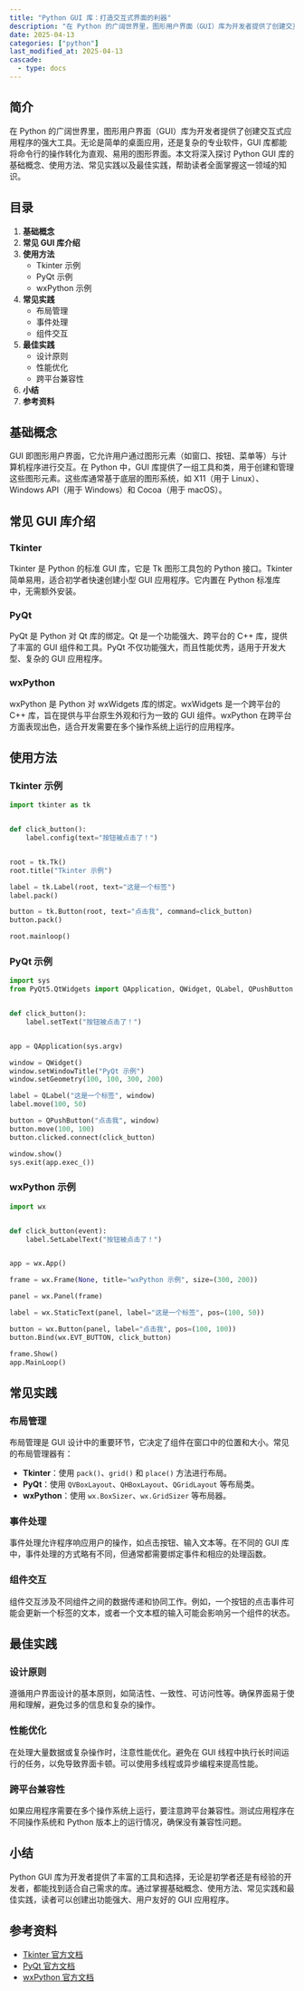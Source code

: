 ```yaml
---
title: "Python GUI 库：打造交互式界面的利器"
description: "在 Python 的广阔世界里，图形用户界面（GUI）库为开发者提供了创建交互式应用程序的强大工具。无论是简单的桌面应用，还是复杂的专业软件，GUI 库都能将命令行的操作转化为直观、易用的图形界面。本文将深入探讨 Python GUI 库的基础概念、使用方法、常见实践以及最佳实践，帮助读者全面掌握这一领域的知识。"
date: 2025-04-13
categories: ["python"]
last_modified_at: 2025-04-13
cascade:
  - type: docs
---
```



## 简介
在 Python 的广阔世界里，图形用户界面（GUI）库为开发者提供了创建交互式应用程序的强大工具。无论是简单的桌面应用，还是复杂的专业软件，GUI 库都能将命令行的操作转化为直观、易用的图形界面。本文将深入探讨 Python GUI 库的基础概念、使用方法、常见实践以及最佳实践，帮助读者全面掌握这一领域的知识。

<!-- more -->
## 目录
1. **基础概念**
2. **常见 GUI 库介绍**
3. **使用方法**
    - Tkinter 示例
    - PyQt 示例
    - wxPython 示例
4. **常见实践**
    - 布局管理
    - 事件处理
    - 组件交互
5. **最佳实践**
    - 设计原则
    - 性能优化
    - 跨平台兼容性
6. **小结**
7. **参考资料**

## 基础概念
GUI 即图形用户界面，它允许用户通过图形元素（如窗口、按钮、菜单等）与计算机程序进行交互。在 Python 中，GUI 库提供了一组工具和类，用于创建和管理这些图形元素。这些库通常基于底层的图形系统，如 X11（用于 Linux）、Windows API（用于 Windows）和 Cocoa（用于 macOS）。

## 常见 GUI 库介绍
### Tkinter
Tkinter 是 Python 的标准 GUI 库，它是 Tk 图形工具包的 Python 接口。Tkinter 简单易用，适合初学者快速创建小型 GUI 应用程序。它内置在 Python 标准库中，无需额外安装。

### PyQt
PyQt 是 Python 对 Qt 库的绑定。Qt 是一个功能强大、跨平台的 C++ 库，提供了丰富的 GUI 组件和工具。PyQt 不仅功能强大，而且性能优秀，适用于开发大型、复杂的 GUI 应用程序。

### wxPython
wxPython 是 Python 对 wxWidgets 库的绑定。wxWidgets 是一个跨平台的 C++ 库，旨在提供与平台原生外观和行为一致的 GUI 组件。wxPython 在跨平台方面表现出色，适合开发需要在多个操作系统上运行的应用程序。

## 使用方法
### Tkinter 示例
```python
import tkinter as tk


def click_button():
    label.config(text="按钮被点击了！")


root = tk.Tk()
root.title("Tkinter 示例")

label = tk.Label(root, text="这是一个标签")
label.pack()

button = tk.Button(root, text="点击我", command=click_button)
button.pack()

root.mainloop()
```
### PyQt 示例
```python
import sys
from PyQt5.QtWidgets import QApplication, QWidget, QLabel, QPushButton


def click_button():
    label.setText("按钮被点击了！")


app = QApplication(sys.argv)

window = QWidget()
window.setWindowTitle("PyQt 示例")
window.setGeometry(100, 100, 300, 200)

label = QLabel("这是一个标签", window)
label.move(100, 50)

button = QPushButton("点击我", window)
button.move(100, 100)
button.clicked.connect(click_button)

window.show()
sys.exit(app.exec_())
```
### wxPython 示例
```python
import wx


def click_button(event):
    label.SetLabelText("按钮被点击了！")


app = wx.App()

frame = wx.Frame(None, title="wxPython 示例", size=(300, 200))

panel = wx.Panel(frame)

label = wx.StaticText(panel, label="这是一个标签", pos=(100, 50))

button = wx.Button(panel, label="点击我", pos=(100, 100))
button.Bind(wx.EVT_BUTTON, click_button)

frame.Show()
app.MainLoop()
```

## 常见实践
### 布局管理
布局管理是 GUI 设计中的重要环节，它决定了组件在窗口中的位置和大小。常见的布局管理器有：
- **Tkinter**：使用 `pack()`、`grid()` 和 `place()` 方法进行布局。
- **PyQt**：使用 `QVBoxLayout`、`QHBoxLayout`、`QGridLayout` 等布局类。
- **wxPython**：使用 `wx.BoxSizer`、`wx.GridSizer` 等布局器。

### 事件处理
事件处理允许程序响应用户的操作，如点击按钮、输入文本等。在不同的 GUI 库中，事件处理的方式略有不同，但通常都需要绑定事件和相应的处理函数。

### 组件交互
组件交互涉及不同组件之间的数据传递和协同工作。例如，一个按钮的点击事件可能会更新一个标签的文本，或者一个文本框的输入可能会影响另一个组件的状态。

## 最佳实践
### 设计原则
遵循用户界面设计的基本原则，如简洁性、一致性、可访问性等。确保界面易于使用和理解，避免过多的信息和复杂的操作。

### 性能优化
在处理大量数据或复杂操作时，注意性能优化。避免在 GUI 线程中执行长时间运行的任务，以免导致界面卡顿。可以使用多线程或异步编程来提高性能。

### 跨平台兼容性
如果应用程序需要在多个操作系统上运行，要注意跨平台兼容性。测试应用程序在不同操作系统和 Python 版本上的运行情况，确保没有兼容性问题。

## 小结
Python GUI 库为开发者提供了丰富的工具和选择，无论是初学者还是有经验的开发者，都能找到适合自己需求的库。通过掌握基础概念、使用方法、常见实践和最佳实践，读者可以创建出功能强大、用户友好的 GUI 应用程序。

## 参考资料
- [Tkinter 官方文档](https://docs.python.org/3/library/tkinter.html)
- [PyQt 官方文档](https://www.riverbankcomputing.com/static/Docs/PyQt5/)
- [wxPython 官方文档](https://wxpython.org/Phoenix/docs/html/index.html)